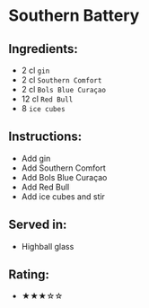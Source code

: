 # Southern Battery

## Ingredients:
- 2 cl `gin`
- 2 cl `Southern Comfort`
- 2 cl `Bols Blue Curaçao`
- 12 cl `Red Bull`
- 8 `ice cubes`

## Instructions:
- Add gin
- Add Southern Comfort
- Add Bols Blue Curaçao
- Add Red Bull
- Add ice cubes and stir

## Served in:
- Highball glass

## Rating:
- ★★★☆☆